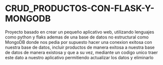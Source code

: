 # CRUD_PRODUCTOS-CON-FLASK-Y-MONGODB
Proyecto basado en crear un pequeño aplicativo web, utilizando lenguajes como python y flaks ademas de una base de datos no estructural como MongoDB donde nos pedia por supuesto hacer una conexion exitosa con nuestra base de datos, incluir productos de manera exitosa a nuestra base de datos de manera existosa y que a su vez, mediante un codigo unico traer este dato a nuestro aplicativo permitiendo actualizar los datos y eliminarlo  
